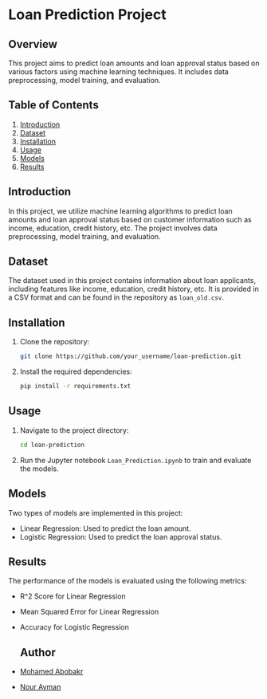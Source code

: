 # Loan Prediction Project

## Overview
This project aims to predict loan amounts and loan approval status based on various factors using machine learning techniques. It includes data preprocessing, model training, and evaluation.

## Table of Contents
1. [Introduction](#introduction)
2. [Dataset](#dataset)
3. [Installation](#installation)
4. [Usage](#usage)
5. [Models](#models)
6. [Results](#results)


## Introduction
In this project, we utilize machine learning algorithms to predict loan amounts and loan approval status based on customer information such as income, education, credit history, etc. The project involves data preprocessing, model training, and evaluation.

## Dataset
The dataset used in this project contains information about loan applicants, including features like income, education, credit history, etc. It is provided in a CSV format and can be found in the repository as `loan_old.csv`.

## Installation
1. Clone the repository:
   ```sh
   git clone https://github.com/your_username/loan-prediction.git
   ```
2. Install the required dependencies:
   ```sh
   pip install -r requirements.txt
   ```

## Usage
1. Navigate to the project directory:
   ```sh
   cd loan-prediction
   ```
2. Run the Jupyter notebook `Loan_Prediction.ipynb` to train and evaluate the models.

## Models
Two types of models are implemented in this project:
- Linear Regression: Used to predict the loan amount.
- Logistic Regression: Used to predict the loan approval status.

## Results
The performance of the models is evaluated using the following metrics:
- R^2 Score for Linear Regression
- Mean Squared Error for Linear Regression
- Accuracy for Logistic Regression


  ## Author

- [Mohamed Abobakr](https://github.com/bakar10)
- [Nour Ayman](https://github.com/NourAlaassarr)
